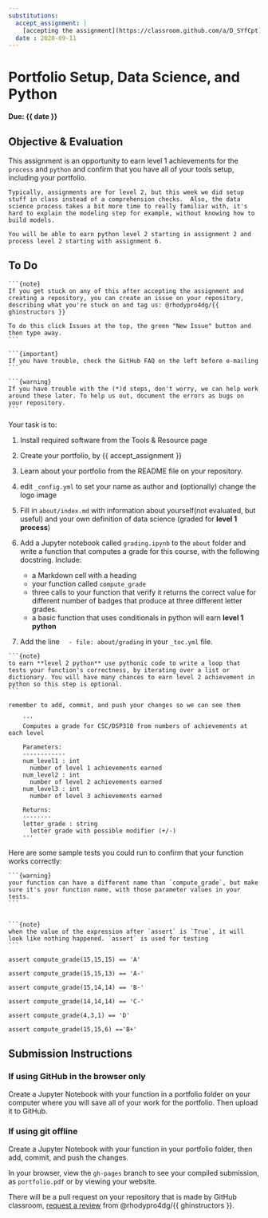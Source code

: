 ```yaml
---
substitutions:
  accept_assignment: |
    [accepting the assignment](https://classroom.github.com/a/D_SYfCpt)
  date : 2020-09-11
---
```

# Portfolio Setup, Data Science, and Python

__Due: {{ date }}__

## Objective & Evaluation

This assignment is an opportunity to earn level 1 achievements for the `process` and `python` and confirm that you have all of your tools setup, including your portfolio.

```{note}
Typically, assignments are for level 2, but this week we did setup stuff in class instead of a comprehension checks.  Also, the data science process takes a bit more time to really familiar with, it's hard to explain the modeling step for example, without knowing how to build models.

You will be able to earn python level 2 starting in assignment 2 and process level 2 starting with assignment 6.
```  


## To Do

````{margin}
```{note}
If you get stuck on any of this after accepting the assignment and creating a repository, you can create an issue on your repository, describing what you're stuck on and tag us: @rhodypro4dg/{{ ghinstructors }}

To do this click Issues at the top, the green "New Issue" button and then type away.
```

````

````{margin}
```{important}
If you have trouble, check the GitHub FAQ on the left before e-mailing
```

```{warning}
If you have trouble with the (*)d steps, don't worry, we can help work around these later. To help us out, document the errors as bugs on your repository.
```
````

Your task is to:
1. Install required software from the Tools & Resource page
1. Create your portfolio, by {{ accept_assignment }}
1. Learn about your portfolio from the README file on your repository.
1. edit `_config.yml` to set your name as author and (optionally) change the logo image
1. Fill in `about/index.md` with information about yourself(not evaluated, but useful) and your own definition of data science (graded for **level 1 process**)
1. Add a Jupyter notebook called `grading.ipynb` to the `about` folder and write a function that computes a grade for this course, with the following docstring. Include:

    -  a Markdown cell with a heading
    - your function called `compute_grade`
    - three calls to your function that verify it returns the correct value for different number of badges that produce at three different letter grades.
    - a basic function that uses conditionals in python will earn **level 1 python**
1. Add the line `  - file: about/grading` in your `_toc.yml` file.

````{margin}
```{note}
to earn **level 2 python** use pythonic code to write a loop that tests your function's correctness, by iterating over a list or dictionary. You will have many chances to earn level 2 achievement in python so this step is optional.
```
````

```{important}
remember to add, commit, and push your changes so we can see them
````

```
    '''
    Computes a grade for CSC/DSP310 from numbers of achievements at each level

    Parameters:
    ------------
    num_level1 : int
      number of level 1 achievements earned
    num_level2 : int
      number of level 2 achievements earned
    num_level3 : int
      number of level 3 achievements earned

    Returns:
    --------
    letter_grade : string
      letter grade with possible modifier (+/-)
    '''
```

Here are some sample tests you could run to confirm that your function works correctly:
````{margin}
```{warning}
your function can have a different name than `compute_grade`, but make sure it's your function name, with those parameter values in your tests.
```


```{note}
when the value of the expression after `assert` is `True`, it will look like nothing happened. `assert` is used for testing
```
````

```
assert compute_grade(15,15,15) == 'A'

assert compute_grade(15,15,13) == 'A-'

assert compute_grade(15,14,14) == 'B-'

assert compute_grade(14,14,14) == 'C-'

assert compute_grade(4,3,1) == 'D'

assert compute_grade(15,15,6) =='B+'
```


## Submission Instructions

### If using GitHub in the browser only
Create a Jupyter Notebook with your function in a portfolio folder on your computer
where you will save all of your work for the portfolio.  Then upload it to GitHub.

### If using git offline
Create a Jupyter Notebook with your function in your portfolio folder, then add,
commit, and push the changes.

In your browser, view the `gh-pages` branch to see your compiled submission, as `portfolio.pdf` or by viewing your website.

There will be a pull request on your repository that is made by GitHub classroom, [request a review](https://docs.github.com/en/github/collaborating-with-issues-and-pull-requests/requesting-a-pull-request-review) from @rhodypro4dg/{{ ghinstructors }}.

<!-- ## Solutions

One solution is added to the [Detailed Mechanics](grade:calculation) part of the Grading section of the syllabus. -->
